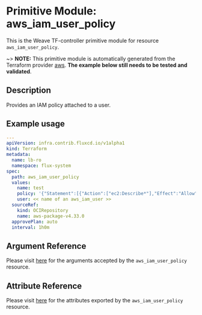 
# Primitive Module: aws_iam_user_policy

This is the Weave TF-controller primitive module for resource `aws_iam_user_policy`.

~> **NOTE:** This primitive module is automatically generated from the Terraform provider [aws](https://registry.terraform.io/providers/hashicorp/aws/latest/docs/resources/aws_iam_user_policy). **The example below still needs to be tested and validated**.

## Description

Provides an IAM policy attached to a user.

## Example usage

```yaml
---
apiVersion: infra.contrib.fluxcd.io/v1alpha1
kind: Terraform
metadata:
  name: lb-ro
  namespace: flux-system
spec:
  path: aws_iam_user_policy
  values:
    name: test
    policy: '{"Statement":[{"Action":["ec2:Describe*"],"Effect":"Allow","Resource":"*"}],"Version":"2012-10-17"}'
    user: << name of an aws_iam_user >>
  sourceRef:
    kind: OCIRepository
    name: aws-package-v4.33.0
  approvePlan: auto
  interval: 1h0m
```

## Argument Reference

Please visit [here](https://registry.terraform.io/providers/hashicorp/aws/4.33.0/docs/resources/iam_policy#argument-reference) for the arguments accepted by the `aws_iam_user_policy` resource.

## Attribute Reference

Please visit [here](https://registry.terraform.io/providers/hashicorp/aws/4.33.0/docs/resources/iam_policy#attributes-reference) for the attributes exported by the `aws_iam_user_policy` resource.
